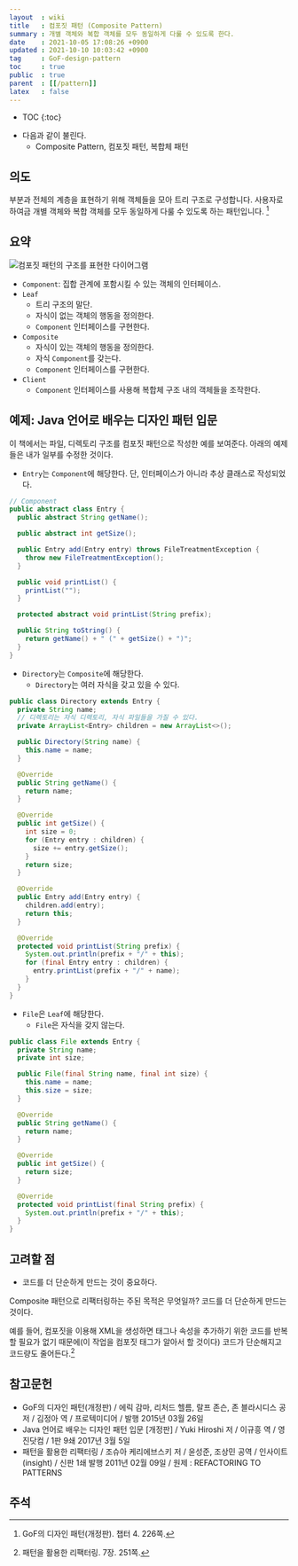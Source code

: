 ```yaml
---
layout  : wiki
title   : 컴포짓 패턴 (Composite Pattern)
summary : 개별 객체와 복합 객체를 모두 동일하게 다룰 수 있도록 한다.
date    : 2021-10-05 17:08:26 +0900
updated : 2021-10-10 10:03:42 +0900
tag     : GoF-design-pattern
toc     : true
public  : true
parent  : [[/pattern]]
latex   : false
---
```

* TOC
{:toc}

- 다음과 같이 불린다.
    - Composite Pattern, 컴포짓 패턴, 복합체 패턴

## 의도

>
부분과 전체의 계층을 표현하기 위해 객체들을 모아 트리 구조로 구성합니다.
사용자로 하여금 개별 객체와 복합 객체를 모두 동일하게 다룰 수 있도록 하는 패턴입니다.
[^gof-226]


## 요약

![컴포짓 패턴의 구조를 표현한 다이어그램]( ./composite.svg )

- `Component`: 집합 관계에 포함시킬 수 있는 객체의 인터페이스.
- `Leaf`
    - 트리 구조의 말단.
    - 자식이 없는 객체의 행동을 정의한다.
    - `Component` 인터페이스를 구현한다.
- `Composite`
    - 자식이 있는 객체의 행동을 정의한다.
    - 자식 `Component`를 갖는다.
    - `Component` 인터페이스를 구현한다.
- `Client`
    - `Component` 인터페이스를 사용해 복합체 구조 내의 객체들을 조작한다.



## 예제: Java 언어로 배우는 디자인 패턴 입문

이 책에서는 파일, 디렉토리 구조를 컴포짓 패턴으로 작성한 예를 보여준다. 아래의 예제들은 내가 일부를 수정한 것이다.

- `Entry`는 `Component`에 해당한다. 단, 인터페이스가 아니라 추상 클래스로 작성되었다.

```java
// Component
public abstract class Entry {
  public abstract String getName();

  public abstract int getSize();

  public Entry add(Entry entry) throws FileTreatmentException {
    throw new FileTreatmentException();
  }

  public void printList() {
    printList("");
  }

  protected abstract void printList(String prefix);

  public String toString() {
    return getName() + " (" + getSize() + ")";
  }
}
```

- `Directory`는 `Composite`에 해당한다.
    - `Directory`는 여러 자식을 갖고 있을 수 있다.

```java
public class Directory extends Entry {
  private String name;
  // 디렉토리는 자식 디렉토리, 자식 파일들을 가질 수 있다.
  private ArrayList<Entry> children = new ArrayList<>();

  public Directory(String name) {
    this.name = name;
  }

  @Override
  public String getName() {
    return name;
  }

  @Override
  public int getSize() {
    int size = 0;
    for (Entry entry : children) {
      size += entry.getSize();
    }
    return size;
  }

  @Override
  public Entry add(Entry entry) {
    children.add(entry);
    return this;
  }

  @Override
  protected void printList(String prefix) {
    System.out.println(prefix + "/" + this);
    for (final Entry entry : children) {
      entry.printList(prefix + "/" + name);
    }
  }
}
```

- `File`은 `Leaf`에 해당한다.
    - `File`은 자식을 갖지 않는다.

```java
public class File extends Entry {
  private String name;
  private int size;

  public File(final String name, final int size) {
    this.name = name;
    this.size = size;
  }

  @Override
  public String getName() {
    return name;
  }

  @Override
  public int getSize() {
    return size;
  }

  @Override
  protected void printList(final String prefix) {
    System.out.println(prefix + "/" + this);
  }
}
```

## 고려할 점

- 코드를 더 단순하게 만드는 것이 중요하다.

>
Composite 패턴으로 리팩터링하는 주된 목적은 무엇일까? 코드를 더 단순하게 만드는 것이다.
>
예를 들어, 컴포짓을 이용해 XML을 생성하면 태그나 속성을 추가하기 위한 코드를 반복할 필요가 없기 때문에(이 작업을 컴포짓 태그가 알아서 할 것이다)
코드가 단순해지고 코드량도 줄어든다.[^joshua-251]

## 참고문헌

- GoF의 디자인 패턴(개정판) / 에릭 감마, 리처드 헬름, 랄프 존슨, 존 블라시디스 공저 / 김정아 역 / 프로텍미디어 / 발행 2015년 03월 26일
- Java 언어로 배우는 디자인 패턴 입문 [개정판] / Yuki Hiroshi 저 / 이규흥 역 / 영진닷컴 / 1판 9쇄 2017년 3월 5일
- 패턴을 활용한 리팩터링 / 조슈아 케리에브스키 저 / 윤성준, 조상민 공역 / 인사이트(insight) / 신판 1쇄 발행 2011년 02월 09일 / 원제 : REFACTORING TO PATTERNS

## 주석

[^gof-226]: GoF의 디자인 패턴(개정판). 챕터 4. 226쪽.
[^joshua-251]: 패턴을 활용한 리팩터링. 7장. 251쪽.
